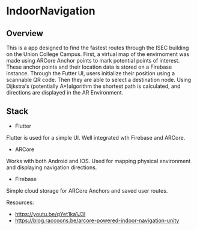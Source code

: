 # IndoorNavigation

## Overview

This is a app designed to find the fastest routes through the ISEC building on the Union College Campus. First, a virtual map of the envirnoment was made using ARCore Anchor points to mark potential points of interest. These anchor points and their location data is stored on a Firebase instance. Through the Futter UI, users initialize their position using a scannable QR code. Then they are able to select a destination node. Using Dijkstra's (potentially A*)algorithm the shortest path is calculated, and directions are displayed in the AR Environment.

## Stack

- Flutter

Flutter is used for a simple UI. Well integrated wth Firebase and ARCore.

- ARCore

Works with both Android and IOS. Used for mapping physical environment and displaying navigation directions.


- Firebase

Simple cloud storage for ARCore Anchors and saved user routes.



Resources:

- https://youtu.be/qYet1ka1J3I
- https://blog.raccoons.be/arcore-powered-indoor-navigation-unity

